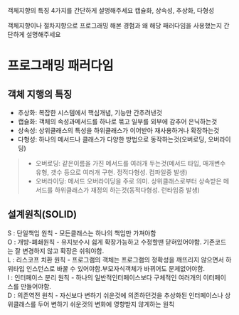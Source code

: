 객체지향의 특징 4가지를 간단하게 설명해주세요
캡슐화, 상속성, 추상화, 다형성

객체지향이나 절차지향으로 프로그래밍 해본 경험과 왜 해당 패러다임을 사용했는지 간단하게 설명해주세요
# 프로그래밍 패러다임

## 객체 지행의 특징
- 추상화: 복잡한 시스템에서 핵심개념, 기능만 간추려낸것
- 캡슐화: 객체의 속성과메서드를 하나로 묶고 일부를 외부에 감추어 은닉하는것
- 상속성: 상위클래스의 특성을 하위클래스가 이어받아 재사용하거나 확장하는것 
- 다형성: 하나의 메서드나 클래스가 다양한 방법으로 동작하는것(오버로딩, 오버라이딩)
> - 오버로딩: 같은이름을 가진 메서드를 여러개 두는것(메서드 타입, 매개변수 유형, 갯수 등으로 여러개 구현. 정적다형성. 컴파일중 발생)
> - 오버라이딩: 메서드 오버라이딩을 주로 의미. 상위클래스로부터 상속받은 메서드를 하위클래스가 재정의 하는것(동적다형성. 런타임중 발생)

## 설계원칙(SOLID)

S : 단일책임 원칙 - 모든클래스는 하나의 책임만 가져야함  
O : 개방-폐쇄원칙 - 유지보수시 쉽게 확장가능하고 수정할땐 닫혀있어야함. 기존코드는 잘 변경하지 않고 확장은 쉬워야함.  
L : 리스코프 치환 원칙 - 프로그램의 객체는 프로그램의 정확성을 깨뜨리지 않으면서 하위타입 인스턴스로 바꿀 수 있어야함.부모자식객체가 바뀌어도 문제없어야함.  
I : 인터페이스 분리 원칙 - 하나의 일반적인터페이스보다 구체적인 여러개의 이터페이스를 만들어야함.  
D : 의존역전 원칙 - 자신보다 변하기 쉬운것에 의존하던것을 추상화된 인터페이스나 상위클래스를 두어 변하기 쉬운것의 변화에 영향받지 않게하는 원칙  
